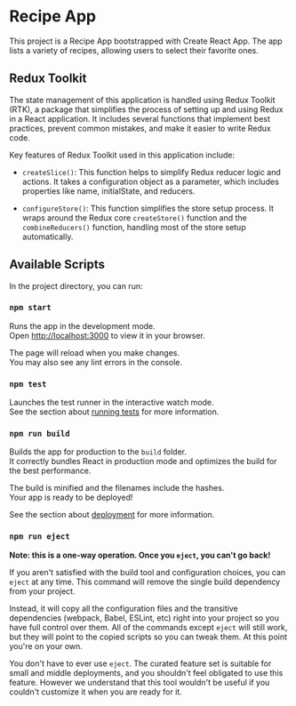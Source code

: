 # Recipe App

This project is a Recipe App bootstrapped with Create React App. The app lists a variety of recipes, allowing users to select their favorite ones.

## Redux Toolkit

The state management of this application is handled using Redux Toolkit (RTK), a package that simplifies the process of setting up and using Redux in a React application. It includes several functions that implement best practices, prevent common mistakes, and make it easier to write Redux code.

Key features of Redux Toolkit used in this application include:

- `createSlice()`: This function helps to simplify Redux reducer logic and actions. It takes a configuration object as a parameter, which includes properties like name, initialState, and reducers.

- `configureStore()`: This function simplifies the store setup process. It wraps around the Redux core `createStore()` function and the `combineReducers()` function, handling most of the store setup automatically.

## Available Scripts

In the project directory, you can run:

### `npm start`

Runs the app in the development mode.\
Open [http://localhost:3000](http://localhost:3000) to view it in your browser.

The page will reload when you make changes.\
You may also see any lint errors in the console.

### `npm test`

Launches the test runner in the interactive watch mode.\
See the section about [running tests](https://facebook.github.io/create-react-app/docs/running-tests) for more information.

### `npm run build`

Builds the app for production to the `build` folder.\
It correctly bundles React in production mode and optimizes the build for the best performance.

The build is minified and the filenames include the hashes.\
Your app is ready to be deployed!

See the section about [deployment](https://facebook.github.io/create-react-app/docs/deployment) for more information.

### `npm run eject`

**Note: this is a one-way operation. Once you `eject`, you can't go back!**

If you aren't satisfied with the build tool and configuration choices, you can `eject` at any time. This command will remove the single build dependency from your project.

Instead, it will copy all the configuration files and the transitive dependencies (webpack, Babel, ESLint, etc) right into your project so you have full control over them. All of the commands except `eject` will still work, but they will point to the copied scripts so you can tweak them. At this point you're on your own.

You don't have to ever use `eject`. The curated feature set is suitable for small and middle deployments, and you shouldn't feel obligated to use this feature. However we understand that this tool wouldn't be useful if you couldn't customize it when you are ready for it.